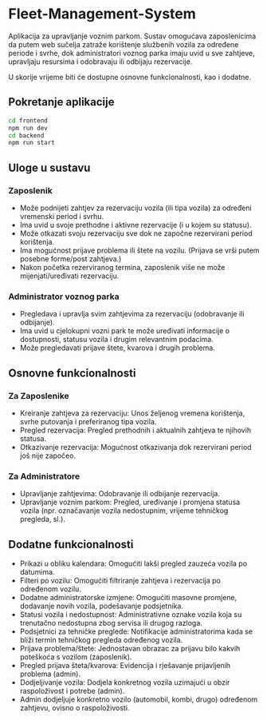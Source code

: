 # Fleet-Management-System

Aplikacija za upravljanje voznim parkom. Sustav omogućava zaposlenicima da putem web sučelja zatraže korištenje službenih vozila za određene periode i svrhe, dok administratori voznog parka imaju uvid u sve zahtjeve, upravljaju resursima i odobravaju ili odbijaju rezervacije.

U skorije vrijeme biti će dostupne osnovne funkcionalnosti, kao i dodatne.

## Pokretanje aplikacije

```sh
cd frontend
npm run dev
cd backend
npm run start
```

## Uloge u sustavu

### Zaposlenik

- Može podnijeti zahtjev za rezervaciju vozila (ili tipa vozila) za određeni vremenski period i svrhu.
- Ima uvid u svoje prethodne i aktivne rezervacije (i u kojem su statusu).
- Može otkazati svoju rezervaciju sve dok ne započne rezervirani period korištenja.
- Ima mogućnost prijave problema ili štete na vozilu. (Prijava se vrši putem posebne forme/post zahtjeva.)
- Nakon početka rezerviranog termina, zaposlenik više ne može mijenjati/uređivati rezervaciju.

### Administrator voznog parka

- Pregledava i upravlja svim zahtjevima za rezervaciju (odobravanje ili odbijanje).
- Ima uvid u cjelokupni vozni park te može uređivati informacije o dostupnosti, statusu vozila i drugim relevantnim podacima.
- Može pregledavati prijave štete, kvarova i drugih problema.

## Osnovne funkcionalnosti

### Za Zaposlenike

- Kreiranje zahtjeva za rezervaciju: Unos željenog vremena korištenja, svrhe putovanja i preferiranog tipa vozila.
- Pregled rezervacija: Pregled prethodnih i aktualnih zahtjeva te njihovih statusa.
- Otkazivanje rezervacija: Mogućnost otkazivanja dok rezervirani period još nije započeo.

### Za Administratore

- Upravljanje zahtjevima: Odobravanje ili odbijanje rezervacija.
- Upravljanje voznim parkom: Pregled, uređivanje i promjena statusa vozila (npr. označavanje vozila nedostupnim, vrijeme tehničkog pregleda, sl.).

## Dodatne funkcionalnosti

- Prikazi u obliku kalendara: Omogućiti lakši pregled zauzeća vozila po datumima.
- Filteri po vozilu: Omogućiti filtriranje zahtjeva i rezervacija po određenom vozilu.
- Dodatne administratorske izmjene: Omogućiti masovne promjene, dodavanje novih vozila, podešavanje podsjetnika.
- Statusi vozila i nedostupnost: Administrativne oznake vozila koja su trenutačno nedostupna zbog servisa ili drugog razloga.
- Podsjetnici za tehničke preglede: Notifikacije administratorima kada se bliži termin tehničkog pregleda određenog vozila.
- Prijava problema/štete: Jednostavan obrazac za prijavu bilo kakvih poteškoća s vozilom (zaposlenik).
- Pregled prijava šteta/kvarova: Evidencija i rješavanje prijavljenih problema (admin).
- Dodjeljivanje vozila: Dodjela konkretnog vozila uzimajući u obzir raspoloživost i potrebe (admin).
- Admin dodjeljuje konkretno vozilo (automobil, kombi, drugo) određenom zahtjevu, ovisno o raspoloživosti.
